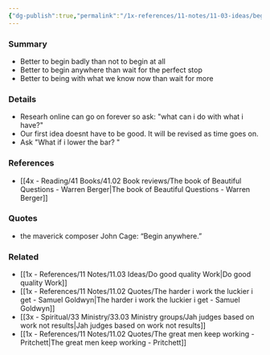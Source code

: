 ```yaml
---
{"dg-publish":true,"permalink":"/1x-references/11-notes/11-03-ideas/begin-badly-anywhere/","title":"Begin badly anywhere"}
---
```



### Summary
- Better to begin badly than not to begin at all
- Better to begin anywhere than wait for the perfect stop
- Better to being with what we know now than wait for more

### Details
- Researh online can go on forever so ask: "what can i do with what i have?"
- Our first idea doesnt have to be good. It will be revised as time goes on.
- Ask "What if i lower the bar? "

### References
- [[4x - Reading/41 Books/41.02 Book reviews/The book of Beautiful Questions - Warren Berger\|The book of Beautiful Questions - Warren Berger]]

### Quotes
- the maverick composer John Cage: “Begin anywhere.”

### Related
- [[1x - References/11 Notes/11.03 Ideas/Do good quality Work\|Do good quality Work]]
- [[1x - References/11 Notes/11.02 Quotes/The harder i work the luckier i get - Samuel Goldwyn\|The harder i work the luckier i get - Samuel Goldwyn]]
- [[3x - Spiritual/33 Ministry/33.03 Ministry groups/Jah judges based on work not results\|Jah judges based on work not results]]
- [[1x - References/11 Notes/11.02 Quotes/The great men keep working - Pritchett\|The great men keep working - Pritchett]]